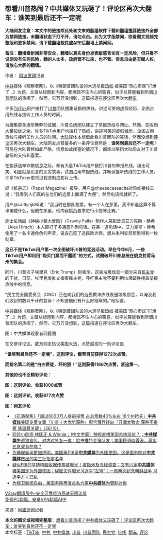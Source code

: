  <h2>想看川普热闹？中共媒体又玩砸了！评论区再次大翻车：谁笑到最后还不一定呢</h2> <p class="notice"><b>大陆网友注意：本文中的链接除此处和文末的<a href="https://github.com/bannedbook/fanqiang" >翻墙</a>软件下载和<a href="https://github.com/killgcd/justmysocks/blob/master/README.md">翻墙推荐</a>链接外全部为禁网链接，未翻墙状态下打不开，请勿点击。此为文字版禁闻，欲看图文视频完整版和更多禁闻，请下载<a href="https://github.com/bannedbook/fanqiang">翻墙软件或APP</a>后翻墙上禁闻网。</p><p>备注：翻墙看新闻非常安全，翻墙以真实身份发表敏感言论有一定风险，但只看不说则没有任何风险，翻的人太多，政府管不过来，也不管。信息自由是天赋人权，请放心大胆的翻墙。</b></p>  <div class="entry"> <p>作者： <span class='wp_keywordlink_affiliate'><a href="https://www.aboluowang.com/" title="阿波罗网" target="_blank">阿波罗网</a></span>记者</p> <p id="summary"><a href="https://www.bannedbook.org/bnews/tag/%e4%b8%ad%e5%85%b1/" class="st_tag internal_tag" rel="tag" title="标签 中共 下的日志">中共</a>媒体《观察者网》，以《特朗普团队设的大选举报<a href="https://www.bannedbook.org/bnews/tag/%E7%83%AD%E7%BA%BF/" class="st_tag internal_tag" rel="tag" title="标签 热线 下的日志">热线</a> 被美国“热心市民”打爆了…》为题，文章从标题到内容，都掩饰不住内心的窃喜，似乎总算能看到所谓<a href="https://www.bannedbook.org/bnews/tag/%e5%b7%9d%e6%99%ae%e5%9b%a2%e9%98%9f/" class="st_tag internal_tag" rel="tag" title="标签 川普团队 下的日志">川普团队</a>的热闹了。然而，它万万没想到，这篇报道在<span class='wp_keywordlink_affiliate'><a href="https://www.bannedbook.org/bnews/comments/" title="新闻评论" target="_blank">评论</a></span>区再次大<a href="https://www.bannedbook.org/bnews/tag/%E7%BF%BB%E8%BD%A6/" class="st_tag internal_tag" rel="tag" title="标签 翻车 下的日志">翻车</a>。</p> <p id="conimg"></p> <p>许多<a href="https://www.bannedbook.org/bnews/tag/tiktok/" class="st_tag internal_tag" rel="tag" title="标签 TikTok 下的日志">TikTok</a>用户拨打了<a href="https://www.bannedbook.org/bnews/tag/%e5%b7%9d%e6%99%ae/" class="st_tag internal_tag" rel="tag" title="标签 川普 下的日志">川普</a>团队搜集证据的热线，讲述可笑的虚假经历，企图占用热线与接听工作人员的时间。</p> <p>为搜集更多选举舞弊的证据，川普总统团队建立了举报热线与网址。然而，在收到大量投诉之余，许多TikTok用户也拨打了热线，讲述可笑的虚假经历，企图占用热线与接听工作人员的时间。<span class='wp_keywordlink_affiliate'><a href="https://www.bannedbook.org/" title="大陆" target="_blank">大陆</a></span>媒体本想借此看川普团队的笑话，然而没想到<a href="https://www.bannedbook.org/bnews/tag/%E8%AF%84%E8%AE%BA/" class="st_tag internal_tag" rel="tag" title="标签 评论 下的日志">评论</a>区再次大翻车。大陆网友点赞最多的一条评论竟然是：<strong>谁笑到最后还不一定呢！</strong>可见在大陆管控如此严酷，信息如此闭塞的情况下，都难以阻挡大陆网友对于川普总统的支持和喜爱。</p> <p>在接获选举诈欺信息之际，却有大量TikTok用户拨打川普的举报热线，编出可笑、明显就是谎言的恶劣故事，试图占用举报热线，并嘲讽接听热线的工作人员。许多TikToker更将过程录制成影片上传。</p>  <p>据《纸杂志》（Paper Magazine）报导，用户@cheesecaseacita对热线接线员说：“我看到人们真的在他们的选票上撒满了大便”，然后电话线就断了。</p> <p>用户@caitlynjk95说：“我当时在排队投票，有一个人在那里，我不知道这算不算诈骗或什么，但他在那里，他向我挑战要求进行小提琴比赛。”</p> <p>迪士尼动画《神秘小镇大冒险》（Gravity Falls）制作人兼配音员艾力克斯・赫希（Alex Hirsch）本人即打了多通恶作剧电话。在某一通电话中，艾力克斯・赫希使用了一名卡通角色的声音，说自己犯了选民欺诈罪，想从朱利安尼那里得到一枚勋章。</p> <p><strong>这已不是TikTok用户第一次企图破坏川普的竞选活动。早在今年6月，一些TikTok用户即利用“购买门票而不露面”的方式，试图破坏川普总统在俄克拉荷马州的集会。</strong></p> <p>同时，川普次子埃里克（Eric Trump）则表示，这些垃圾信息一部分来自<a href="https://www.bannedbook.org/bnews/tag/%e6%b0%91%e4%b8%bb%e5%85%9a/" class="st_tag internal_tag" rel="tag" title="标签 民主党 下的日志">民主党</a>的干扰。日前，埃里克发推文指责民主党，呼吁民主党不要利用垃圾邮件掩盖举报热线中的信息。</p> <p>“民主党全国委员会（DNC）正在向我们的选民欺诈热线发送垃圾信息，以淹没我们收到的数以千计的投诉！不知道他们有什么好隐瞒的。”他写道。</p>  <p><a href="https://www.bannedbook.org/bnews/tag/%E4%B8%AD%E5%85%B1%E5%AA%92%E4%BD%93/" class="st_tag internal_tag" rel="tag" title="标签 中共媒体 下的日志">中共媒体</a>《观察者网》，以《特朗普团队设的大选举报热线 被美国“热心市民”打爆了…》为题，文章从标题到内容，都掩饰不住内心的窃喜，似乎总算能看到所谓川普团队的热闹了。然而，它万万没想到，这篇报道在评论区再次大翻车。</p> <p></p> <p>图：中共媒体观察者网截图</p> <p>在文章评论区，数万网友热议美国大选，点赞最高的一则评论是</p> <p><strong>“谁笑到最后还不一定喃”，这则评论，截至目前获得1272次点赞。</strong></p> <p><strong>而排名第二的是“白左匪徒，坏的狠！”这则获得1186次点赞，紧追第一。</strong></p>  <p></p> <p><b>其他的也不乏精彩评论：</b></p> <p><b></b></p> <p><b>图：这则评论，收获1000点赞</b></p> <p><b></b></p> <p><b>图：这则评论，收获877次点赞</b></p>  <p><b></b></p> <p><b>图：网友评论</b></p> <ul class='op-related-articles' title='相关阅读'> <li><a href='https://www.bannedbook.org/bnews/bannedvideo/20201027/1420844.html' target='_blank'>《石涛聚焦》「超过6000万人提前投票 占总票数40%左右 16个州抢先」<b>中共媒体</b>美国专家文章「川普十大优势获胜」配合拜登转向「丑闻太致命 获胜不重要 降温最关键」（26/10）</a></li> <li><a href='https://www.bannedbook.org/bnews/bannedvideo/20201025/1420150.html' target='_blank'>珍珍小剧场 林匡正 & Winnie：(中文字幕）殃视直播美国总统辩论？；<b>中共媒体</b>失战狼宣传，对内对外各一套；脸书推特变猪队友；美国民调似香港，真实民意究竟在哪？</a></li> <li><a href='https://www.bannedbook.org/bnews/bannedvideo/20201023/1418979.html' target='_blank'>为确保新闻更加透明，美国再列6家<b>中共媒体</b>为外国使团，这是国务院对<b>中共媒体</b>做出的第三批指定名单</a></li> <li><a href='https://www.bannedbook.org/bnews/bannedvideo/20201023/1418587.html' target='_blank'>疑似FBI的亨特电脑收据传票被曝光！被指涉及洗钱调查；又有六家<b>中共媒体</b>被美国定为外国使团；秘密文件曝光习近平“左转”；一周两次纪念朝鲜战争 习近平方寸已乱</a></li> <li><a href='https://www.bannedbook.org/bnews/renquan/xizang/20201022/1418468.html' target='_blank'>为捍卫新闻自由，美国务院再度点名六家<b>中共媒体</b>为管制对象</a></li> </ul> <p class="texttj"> <a href="https://www.bannedbook.org/forum23/topic22702.html" target="_blank">V2ray翻墙服务-安全可靠经济高速无限流量</a><br/> <a href="https://github.com/bannedbook/fanqiang/wiki/%E7%A6%81%E9%97%BB%E7%BD%91%E5%AE%89%E5%8D%93%E7%BF%BB%E5%A2%99%E6%96%B0%E9%97%BBAPP" target="_blank">免费PC翻墙、安卓VPN翻墙APP</a></p><p> 来源：<a href="https://www.aboluowang.com/2020/1110/1521790.html" target="_blank">阿波罗网</a>记者 </p><a name='sharetosocial'></a>       <div><b>本文的图文或视频完整版</b>：<a href='https://www.bannedbook.org/bnews/topimagenews/20201110/1428738.html'>想看川普热闹？中共媒体又玩砸了！评论区再次大翻车：谁笑到最后还不一定呢</a></div>  </div><!--END ENTRY--> <div class="postfooter"> <div>本文标签：<a href="https://www.bannedbook.org/bnews/tag/tiktok/" rel="tag">TikTok</a>, <a href="https://www.bannedbook.org/bnews/tag/%e4%b8%ad%e5%85%b1/" rel="tag">中共</a>, <a href="https://www.bannedbook.org/bnews/tag/%E4%B8%AD%E5%85%B1%E5%AA%92%E4%BD%93/" rel="tag">中共媒体</a>, <a href="https://www.bannedbook.org/bnews/tag/%e5%b7%9d%e6%99%ae/" rel="tag">川普</a>, <a href="https://www.bannedbook.org/bnews/tag/%e5%b7%9d%e6%99%ae%e5%9b%a2%e9%98%9f/" rel="tag">川普团队</a>, <a href="https://www.bannedbook.org/bnews/tag/%e6%b0%91%e4%b8%bb%e5%85%9a/" rel="tag">民主党</a>, <a href="https://www.bannedbook.org/bnews/tag/%E7%83%AD%E7%BA%BF/" rel="tag">热线</a>, <a href="https://www.bannedbook.org/bnews/tag/%E7%BF%BB%E8%BD%A6/" rel="tag">翻车</a>, <a href="https://www.bannedbook.org/bnews/tag/%E8%AF%84%E8%AE%BA/" rel="tag">评论</a></div>  </div><!--END POSTFOOTER--> 